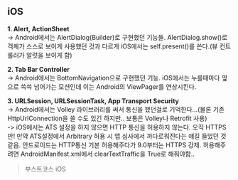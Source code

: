 ## iOS
   
**1. Alert, ActionSheet**   
-> Android에서는 AlertDialog(Builder)로 구현했던 기능들. AlertDialog.show()로 객체가 스스로 보이게 사용했던 것과 다르게 iOS에서는 self.present()를 쓴다.(뷰 컨트롤러가 알럿을 보이게 함)   
   
**2. Tab Bar Controller**   
-> Android에서는 BottomNavigation으로 구현했던 기능. iOS에서는 누를때마다 옆으로 쓱쓱 넘어가는 모션인데 이는 Android의 ViewPager를 연상시킨다.    
   
**3. URLSession, URLSessionTask, App Transport Security**   
-> Android에서는 Volley 라이브러리를 써서 통신을 했던걸로 기억한다...(물론 기존 HttpUrlConnection을 쓸 수도 있긴 하지만.. 보통은 Volley나 Retrofit 사용)    
-> iOS에서는 ATS 설정을 하지 않으면 HTTP 통신을 허용하지 않는다. 오직 HTTPS만! 만약 ATS설정에서 Arbitrary 허용 시 앱 심사에서 까다로워진다는 얘길 들었던 것 같음. 
안드로이드는 HTTP통신 기본 허용해주다가 9.0부터는 HTTPS 강제. 허용해주려면 AndroidManifest.xml에서 clearTextTraffic을 True로 해줘야함..   
   
> 부스트코스 iOS

